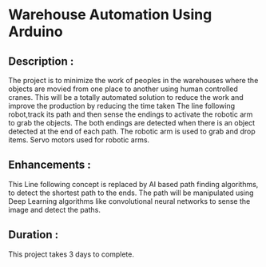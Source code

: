 # Warehouse Automation Using Arduino

## Description :
The project is to minimize the work of peoples in the warehouses where the objects are movied from
one place to another using human controlled cranes.
This will be a totally automated solution to reduce the work and improve the production by reducing the time taken
The line following robot,track its path and then sense the endings to activate the robotic arm to grab the objects.
The both endings are detected when there is an object detected at the end of each path.
The robotic arm is used to grab and drop items.
Servo motors used for robotic arms.

## Enhancements :
This Line following concept is replaced by AI based path finding algorithms, to detect the shortest path to the ends.
The path will be manipulated using Deep Learning algorithms like convolutional neural networks to sense the image and 
detect the paths.

## Duration :
This project takes 3 days to complete.
